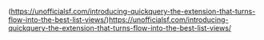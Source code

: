  
(https://unofficialsf.com/introducing-quickquery-the-extension-that-turns-flow-into-the-best-list-views/)https://unofficialsf.com/introducing-quickquery-the-extension-that-turns-flow-into-the-best-list-views/
